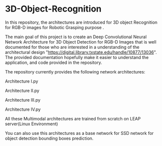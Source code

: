 # 3D-Object-Recognition

In this repository, the architectures are introduced for 3D object Recognition for RGB-D images for Robotic Grasping purpose .

The main goal of this project is to create an Deep Convolutional Neural Network Architecture for 3D Object Detection for RGB-D Images that is well documented for those who are interested in a understanding of the architectural design "https://digital.library.txstate.edu/handle/10877/13036". The provided documentation hopefully make it easier to understand the application, and code provided in the repository.

The repository currently provides the following network architectures:

Architecture I.py

Architecture II.py

Architecture III.py 

Architecture IV.py

All these Multimodal architectures are trained from scratch on LEAP server(Linux Environment)

You can also use this architectures as a base network for SSD network for object detection bounding boxes prediction.

